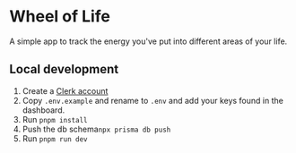 # Wheel of Life
A simple app to track the energy you've put into different areas of your life.

## Local development

1. Create a [Clerk account](https://dashboard.clerk.dev/sign-up)
2. Copy `.env.example` and rename to `.env` and add your keys found in the dashboard.
3. Run `pnpm install`
4. Push the db schema`npx prisma db push`
4. Run `pnpm run dev`

